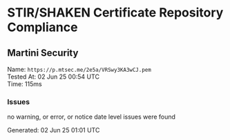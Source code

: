 # STIR/SHAKEN Certificate Repository Compliance

## Martini Security

Name: `https://p.mtsec.me/2e5a/VRSwy3KA3wCJ.pem`\
Tested At: 02 Jun 25 00:54 UTC\
Time: 115ms

### Issues

no warning, or error, or notice date level issues were found

Generated: 02 Jun 25 01:01 UTC
